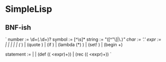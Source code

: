 # SimpleLisp
## BNF-ish
`
number := \d+(.\d+)?
symbol := [^\s]*
string := "([^"\\]|\\.)*"
char := '.'
expr :=
	| <number>
	| <symbol>
	| <string>
	| <char>
	| (<expr> <expr>*)
	| (quote <expr>)
	| (if <expr> <expr> <expr>)
	| (lambda (<symbol>*) <expr>)
	| (set! <symbol> <expr>)
	| (begin <statement>+)

statement :=
	| <expr>
	| (def ((<symbol> <expr)+))
	| (rec ((<symbol> <expr)+))
`
